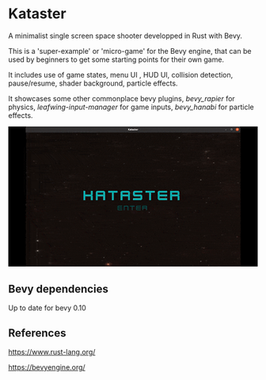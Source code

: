 # Kataster
A minimalist single screen space shooter developped in Rust with Bevy.

This is a 'super-example' or 'micro-game' for the Bevy engine, that can be used by beginners to get some starting points for their own game.

It includes use of game states, menu UI , HUD UI, collision detection, pause/resume, shader background, particle effects.

It showcases some other commonplace bevy plugins, _bevy_rapier_ for physics, _leafwing-input-manager_ for game inputs, _bevy_hanabi_ for particle effects. 


![](media/Kataster_demo.gif)

## Bevy dependencies

Up to date for bevy 0.10


## References

https://www.rust-lang.org/

https://bevyengine.org/